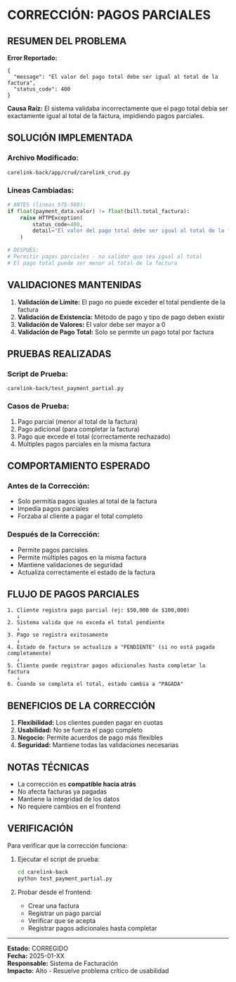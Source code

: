 # CORRECCIÓN: PAGOS PARCIALES

## **RESUMEN DEL PROBLEMA**

**Error Reportado:**

```
{
  "message": "El valor del pago total debe ser igual al total de la factura",
  "status_code": 400
}
```

**Causa Raíz:**
El sistema validaba incorrectamente que el pago total debía ser exactamente igual al total de la factura, impidiendo pagos parciales.

## **SOLUCIÓN IMPLEMENTADA**

### **Archivo Modificado:**

`carelink-back/app/crud/carelink_crud.py`

### **Líneas Cambiadas:**

```python
# ANTES (líneas 575-580):
if float(payment_data.valor) != float(bill.total_factura):
    raise HTTPException(
        status_code=400,
        detail="El valor del pago total debe ser igual al total de la factura"
    )

# DESPUÉS:
# Permitir pagos parciales - no validar que sea igual al total
# El pago total puede ser menor al total de la factura
```

## **VALIDACIONES MANTENIDAS**

1. **Validación de Límite:** El pago no puede exceder el total pendiente de la factura
2. **Validación de Existencia:** Método de pago y tipo de pago deben existir
3. **Validación de Valores:** El valor debe ser mayor a 0
4. **Validación de Pago Total:** Solo se permite un pago total por factura

## **PRUEBAS REALIZADAS**

### **Script de Prueba:**

`carelink-back/test_payment_partial.py`

### **Casos de Prueba:**

1.  Pago parcial (menor al total de la factura)
2.  Pago adicional (para completar la factura)
3.  Pago que excede el total (correctamente rechazado)
4.  Múltiples pagos parciales en la misma factura

## **COMPORTAMIENTO ESPERADO**

### **Antes de la Corrección:**

- Solo permitía pagos iguales al total de la factura
- Impedía pagos parciales
- Forzaba al cliente a pagar el total completo

### **Después de la Corrección:**

- Permite pagos parciales
- Permite múltiples pagos en la misma factura
- Mantiene validaciones de seguridad
- Actualiza correctamente el estado de la factura

## **FLUJO DE PAGOS PARCIALES**

```
1. Cliente registra pago parcial (ej: $50,000 de $100,000)
   ↓
2. Sistema valida que no exceda el total pendiente
   ↓
3. Pago se registra exitosamente
   ↓
4. Estado de factura se actualiza a "PENDIENTE" (si no está pagada completamente)
   ↓
5. Cliente puede registrar pagos adicionales hasta completar la factura
   ↓
6. Cuando se completa el total, estado cambia a "PAGADA"
```

## **BENEFICIOS DE LA CORRECCIÓN**

1. **Flexibilidad:** Los clientes pueden pagar en cuotas
2. **Usabilidad:** No se fuerza el pago completo
3. **Negocio:** Permite acuerdos de pago más flexibles
4. **Seguridad:** Mantiene todas las validaciones necesarias

## **NOTAS TÉCNICAS**

- La corrección es **compatible hacia atrás**
- No afecta facturas ya pagadas
- Mantiene la integridad de los datos
- No requiere cambios en el frontend

## **VERIFICACIÓN**

Para verificar que la corrección funciona:

1. Ejecutar el script de prueba:

   ```bash
   cd carelink-back
   python test_payment_partial.py
   ```

2. Probar desde el frontend:
   - Crear una factura
   - Registrar un pago parcial
   - Verificar que se acepta
   - Registrar pagos adicionales hasta completar

---

**Estado:** CORREGIDO  
**Fecha:** 2025-01-XX  
**Responsable:** Sistema de Facturación  
**Impacto:** Alto - Resuelve problema crítico de usabilidad
